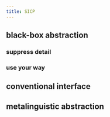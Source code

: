 ```yaml
---
title: SICP
---
```


## black-box abstraction
### suppress detail
### use your way
## conventional interface
## metalinguistic abstraction
